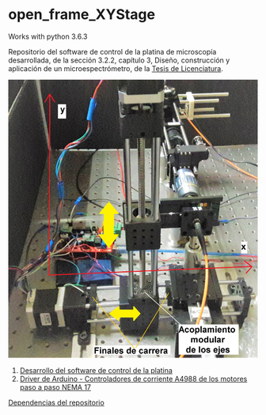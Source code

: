 # open_frame_XYStage
Works with python 3.6.3

Repositorio del software de control de la platina de microscopía desarrollada, de la sección 3.2.2, capítulo 3, Diseño, construcción y aplicación de un microespectrómetro, de la [Tesis de Licenciatura](https://github.com/jrr1984/master_thesis_scratch_and_dig/blob/master/tesis_tex/main.pdf).

![funca?](https://github.com/jrr1984/open_frame_XYStage/blob/master/imgs/2ejesmontaje.jpeg)

1. [Desarrollo del software de control de la platina](https://github.com/jrr1984/open_frame_XYStage/blob/master/main.py)
2. [Driver de Arduino - Controladores de corriente A4988 de los motores paso a paso NEMA 17](https://github.com/jrr1984/open_frame_XYStage/tree/master/ino_main)




[Dependencias del repositorio](https://github.com/jrr1984/open_frame_XYStage/blob/master/dependencias.txt)